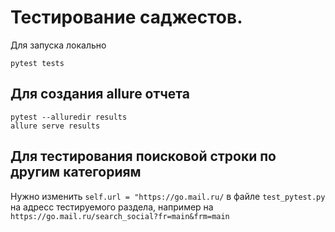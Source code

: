 # Тестирование саджестов.

Для запуска локально

```
pytest tests
```

## Для создания allure отчета

```
pytest --alluredir results
allure serve results
```

## Для тестирования поисковой строки по другим категориям

Нужно изменить `self.url = "https://go.mail.ru/` в файле `test_pytest.py`  на адресс тестируемого раздела, например
на `https://go.mail.ru/search_social?fr=main&frm=main`
